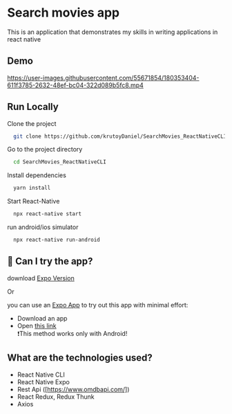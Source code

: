 
# Search movies app

This is an application that demonstrates my skills in writing applications in react native


## Demo
https://user-images.githubusercontent.com/55671854/180353404-611f3785-2632-48ef-bc04-322d089b5fc8.mp4



## Run Locally

Clone the project

```bash
  git clone https://github.com/krutoyDaniel/SearchMovies_ReactNativeCLI
```

Go to the project directory

```bash
  cd SearchMovies_ReactNativeCLI
```

Install dependencies

```bash
  yarn install
```

Start React-Native

```bash
  npx react-native start
```

run android/ios simulator

```bash
  npx react-native run-android
```

## 📲 Can I try the app?
download [Expo Version](https://github.com/krutoyDaniel/SearchMoviesApp) 

Or

you can use an [Expo App](https://play.google.com/store/apps/details?id=host.exp.exponent&hl=ru&gl=US) to try out this app with minimal effort: 

- Download an app   
- Open [this link](https://expo.dev/@dany222/MovieSearchApp.)   
❗This method works only with Android!
## What are the technologies used?
- React Native CLI
- React Native Expo
- Rest Api ([https://www.omdbapi.com/])
- React Redux, Redux Thunk
- Axios
